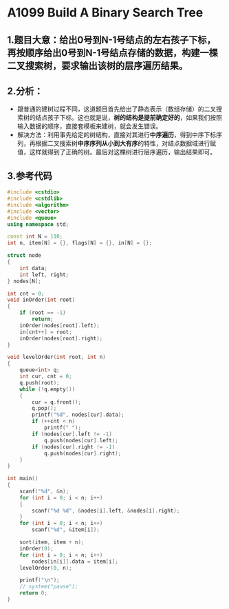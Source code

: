 # A1099 Build A Binary Search Tree

## 1.题目大意：给出0号到N-1号结点的左右孩子下标，再按顺序给出0号到N-1号结点存储的数据，构建一棵二叉搜索树，要求输出该树的层序遍历结果。

## 2.分析：
- 跟普通的建树过程不同，这道题目首先给出了静态表示（数组存储）的二叉搜索树的结点孩子下标。这也就是说，**树的结构是提前确定好的**，如果我们按照输入数据的顺序，直接套模板来建树，就会发生错误。
- 解决方法：利用事先给定的树结构，直接对其进行**中序遍历**，得到中序下标序列，再根据二叉搜索树**中序序列从小到大有序**的特性，对结点数据域进行赋值，这样就得到了正确的树。最后对这棵树进行层序遍历，输出结果即可。

## 3.参考代码
```cpp
#include <cstdio>
#include <cstdlib>
#include <algorithm>
#include <vector>
#include <queue>
using namespace std;

const int N = 110;
int n, item[N] = {}, flags[N] = {}, in[N] = {};

struct node
{
    int data;
    int left, right;
} nodes[N];

int cnt = 0;
void inOrder(int root)
{
    if (root == -1)
        return;
    inOrder(nodes[root].left);
    in[cnt++] = root;
    inOrder(nodes[root].right);
}

void levelOrder(int root, int n)
{
    queue<int> q;
    int cur, cnt = 0;
    q.push(root);
    while (!q.empty())
    {
        cur = q.front();
        q.pop();
        printf("%d", nodes[cur].data);
        if (++cnt < n)
            printf(" ");
        if (nodes[cur].left != -1)
            q.push(nodes[cur].left);
        if (nodes[cur].right != -1)
            q.push(nodes[cur].right);
    }
}

int main()
{
    scanf("%d", &n);
    for (int i = 0; i < n; i++)
    {
        scanf("%d %d", &nodes[i].left, &nodes[i].right);
    }
    for (int i = 0; i < n; i++)
        scanf("%d", &item[i]);

    sort(item, item + n);
    inOrder(0);
    for (int i = 0; i < n; i++)
        nodes[in[i]].data = item[i];
    levelOrder(0, n);

    printf("\n");
    // system("pause");
    return 0;
}
```